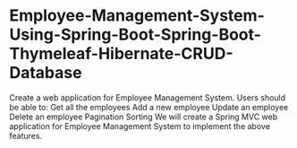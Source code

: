 # Employee-Management-System-Using-Spring-Boot-Spring-Boot-Thymeleaf-Hibernate-CRUD-Database
Create a web application for Employee Management System. Users should be able to: Get all the employees Add a new employee Update an employee Delete an employee Pagination Sorting We will create a Spring MVC web application for Employee Management System to implement the above features.
